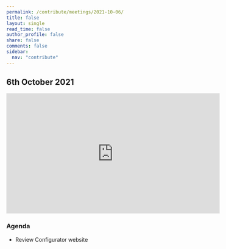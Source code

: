```yaml
---
permalink: /contribute/meetings/2021-10-06/
title: false
layout: single
read_time: false
author_profile: false
share: false
comments: false
sidebar:
  nav: "contribute"
---
```


## 6th October 2021

<iframe width="560" height="315" src="https://www.youtube.com/embed/mGZ339cT8gM" title="YouTube video player" frameborder="0" allow="accelerometer; autoplay; clipboard-write; encrypted-media; gyroscope; picture-in-picture" allowfullscreen></iframe>

### Agenda
* Review Configurator website
